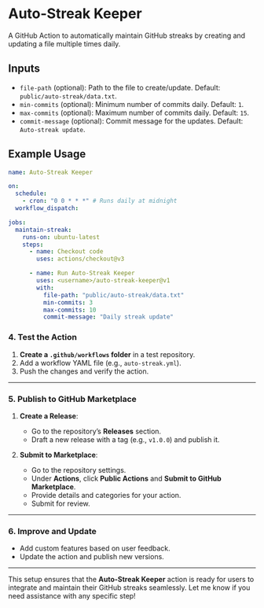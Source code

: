 # Auto-Streak Keeper

A GitHub Action to automatically maintain GitHub streaks by creating and updating a file multiple times daily.

## Inputs

- `file-path` (optional): Path to the file to create/update. Default: `public/auto-streak/data.txt`.
- `min-commits` (optional): Minimum number of commits daily. Default: `1`.
- `max-commits` (optional): Maximum number of commits daily. Default: `15`.
- `commit-message` (optional): Commit message for the updates. Default: `Auto-streak update`.

## Example Usage

```yaml
name: Auto-Streak Keeper

on:
  schedule:
    - cron: "0 0 * * *" # Runs daily at midnight
  workflow_dispatch:

jobs:
  maintain-streak:
    runs-on: ubuntu-latest
    steps:
      - name: Checkout code
        uses: actions/checkout@v3

      - name: Run Auto-Streak Keeper
        uses: <username>/auto-streak-keeper@v1
        with:
          file-path: "public/auto-streak/data.txt"
          min-commits: 3
          max-commits: 10
          commit-message: "Daily streak update"
```

### **4. Test the Action**
1. **Create a `.github/workflows` folder** in a test repository.
2. Add a workflow YAML file (e.g., `auto-streak.yml`).
3. Push the changes and verify the action.

---

### **5. Publish to GitHub Marketplace**
1. **Create a Release**:
   - Go to the repository’s **Releases** section.
   - Draft a new release with a tag (e.g., `v1.0.0`) and publish it.

2. **Submit to Marketplace**:
   - Go to the repository settings.
   - Under **Actions**, click **Public Actions** and **Submit to GitHub Marketplace**.
   - Provide details and categories for your action.
   - Submit for review.

---

### **6. Improve and Update**
- Add custom features based on user feedback.
- Update the action and publish new versions.

---

This setup ensures that the **Auto-Streak Keeper** action is ready for users to integrate and maintain their GitHub streaks seamlessly. Let me know if you need assistance with any specific step!
